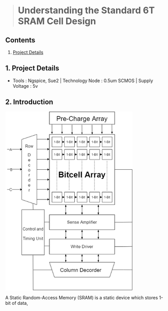 > # Understanding the Standard 6T SRAM Cell Design
## Contents
1. [Project Details](#1-Project-Details)
## 1. Project Details
- Tools : Ngspice, Sue2 | Technology Node : 0.5um SCMOS | Supply Voltage : 5v
## 2. Introduction
<img src="https://github.com/Khadgaray/6T_SRAM/blob/main/Images/6T_SRAM_Architecture.png" width="400" hight="400" align="center"/>

A Static Random-Access Memory (SRAM) is a static device which stores 1-bit of data,
